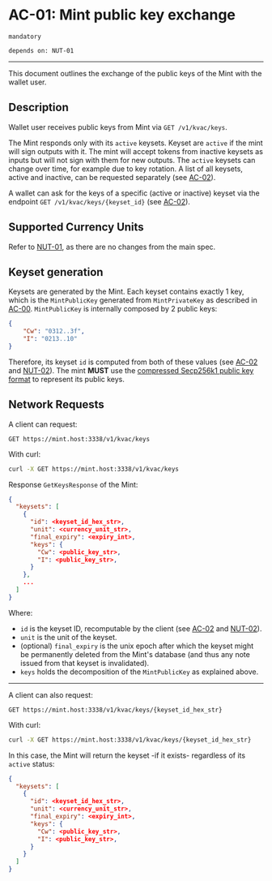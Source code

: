 # AC-01: Mint public key exchange

`mandatory`

`depends on: NUT-01`

---

This document outlines the exchange of the public keys of the Mint with the wallet user.

## Description

Wallet user receives public keys from Mint via `GET /v1/kvac/keys`.

The Mint responds only with its `active` keysets. Keyset are `active` if the mint will sign outputs with it. The mint will accept tokens from inactive keysets as inputs but will not sign with them for new outputs. The `active` keysets can change over time, for example due to key rotation. A list of all keysets, active and inactive, can be requested separately (see [AC-02](AC-02)).

A wallet can ask for the keys of a specific (active or inactive) keyset via the endpoint `GET /v1/kvac/keys/{keyset_id}` (see [AC-02][02]).

## Supported Currency Units

Refer to [NUT-01](01), as there are no changes from the main spec.

## Keyset generation

Keysets are generated by the Mint. Each keyset contains exactly $1$ key, which is the `MintPublicKey` generated from `MintPrivateKey` as described in [AC-00](AC-00).
`MintPublicKey` is internally composed by $2$ public keys:
```json
{
    "Cw": "0312..3f",
    "I": "0213..10"
}
```
Therefore, its keyset `id` is computed from both of these values (see [AC-02](AC-02) and [NUT-02](02)). The mint **MUST** use the [compressed Secp256k1 public key format](https://learnmeabitcoin.com/technical/public-key#public-key-format) to represent its public keys.


## Network Requests

A client can request:

```http
GET https://mint.host:3338/v1/kvac/keys
```

With curl:

```bash
curl -X GET https://mint.host:3338/v1/kvac/keys
```

Response `GetKeysResponse` of the Mint:

```json
{
  "keysets": [
    {
      "id": <keyset_id_hex_str>,
      "unit": <currency_unit_str>,
      "final_expiry": <expiry_int>,
      "keys": {
        "Cw": <public_key_str>,
        "I": <public_key_str>,
      }
    },
    ...
  ]
}
```

Where:
* `id` is the keyset ID, recomputable by the client (see [AC-02](AC-02) and [NUT-02](02)).
* `unit` is the unit of the keyset.
* (optional) `final_expiry` is the unix epoch after which the keyset might be permanently deleted from the Mint's database (and thus any note issued from that keyset is invalidated).
* `keys` holds the decomposition of the `MintPublicKey` as explained above.

---

A client can also request:

```http
GET https://mint.host:3338/v1/kvac/keys/{keyset_id_hex_str}
```

With curl:

```bash
curl -X GET https://mint.host:3338/v1/kvac/keys/{keyset_id_hex_str}
```

In this case, the Mint will return the keyset -if it exists- regardless of its `active` status:

```json
{
  "keysets": [
    {
      "id": <keyset_id_hex_str>,
      "unit": <currency_unit_str>,
      "final_expiry": <expiry_int>,
      "keys": {
        "Cw": <public_key_str>,
        "I": <public_key_str>,
      }
    }
  ]
}
```





[01]: 01.md
[02]: 02.md
[AC-02]: AC02.md
[AC-00]: AC00.md
